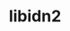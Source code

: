---
title: "libidn2"
layout: cache
categories: [package, develop-2024-11-17]
meta: {"versions": ["2.3.7"], "compilers": ["apple-clang@=15.0.0", "cce@=15.0.1", "gcc@=10.2.1", "gcc@=11.1.0", "gcc@=11.4.0", "gcc@=12.4.0", "gcc@=13.2.0", "gcc@=7.3.1", "gcc@=7.5.0", "gcc@=9.4.0", "oneapi@=2024.2.1"], "oss": ["amzn2", "centos7", "rhel8", "ubuntu18.04", "ubuntu20.04", "ubuntu22.04", "ubuntu24.04", "ventura"], "platforms": ["darwin", "linux"], "targets": ["aarch64", "neoverse_n1", "neoverse_v1", "neoverse_v2", "ppc64le", "x86_64_v3", "zen4"], "stacks": ["aws-isc", "aws-isc-aarch64", "aws-pcluster-neoverse_v1", "build_systems", "data-vis-sdk", "developer-tools-darwin", "developer-tools-manylinux2014", "e4s", "e4s-cray-rhel", "e4s-neoverse-v2", "e4s-neoverse_v1", "e4s-oneapi", "e4s-power", "e4s-rocm-external", "ml-darwin-aarch64-mps", "ml-linux-aarch64-cpu", "ml-linux-aarch64-cuda", "ml-linux-x86_64-cpu", "ml-linux-x86_64-cuda", "ml-linux-x86_64-rocm", "radiuss", "root"], "num_specs": 17, "num_specs_by_stack": {"root": 17, "developer-tools-darwin": 1, "ml-darwin-aarch64-mps": 1, "aws-isc-aarch64": 2, "aws-pcluster-neoverse_v1": 2, "aws-isc": 1, "developer-tools-manylinux2014": 1, "e4s-cray-rhel": 1, "build_systems": 1, "radiuss": 1, "e4s-power": 1, "data-vis-sdk": 1, "e4s-neoverse_v1": 1, "e4s-neoverse-v2": 1, "e4s": 1, "e4s-rocm-external": 1, "e4s-oneapi": 1, "ml-linux-aarch64-cuda": 1, "ml-linux-aarch64-cpu": 1, "ml-linux-x86_64-cuda": 1, "ml-linux-x86_64-cpu": 1, "ml-linux-x86_64-rocm": 1}}
spec_details: [{"hash": "wthuesf5zxwfigoc2wnry3bmnqthnaif", "compiler": "apple-clang@=15.0.0", "versions": ["2.3.7"], "os": "ventura", "platform": "darwin", "target": "aarch64", "variants": ["build_system=autotools"], "stacks": ["root", "developer-tools-darwin", "ml-darwin-aarch64-mps"], "size": "-", "tarball": "https://binaries.spack.io/develop-2024-11-17/build_cache/darwin-ventura-aarch64/apple-clang-15.0.0/libidn2-2.3.7/darwin-ventura-aarch64-apple-clang-15.0.0-libidn2-2.3.7-wthuesf5zxwfigoc2wnry3bmnqthnaif.spack"}, {"hash": "ojtfoaaufstpvhqsimyyqntrc7diehxg", "compiler": "gcc@=7.3.1", "versions": ["2.3.7"], "os": "amzn2", "platform": "linux", "target": "aarch64", "variants": ["build_system=autotools"], "stacks": ["aws-isc-aarch64", "root"], "size": "-", "tarball": "https://binaries.spack.io/develop-2024-11-17/build_cache/linux-amzn2-aarch64/gcc-7.3.1/libidn2-2.3.7/linux-amzn2-aarch64-gcc-7.3.1-libidn2-2.3.7-ojtfoaaufstpvhqsimyyqntrc7diehxg.spack"}, {"hash": "3f76esz5pchvopbljyqxqq6y6m4ego6c", "compiler": "gcc@=12.4.0", "versions": ["2.3.7"], "os": "amzn2", "platform": "linux", "target": "neoverse_n1", "variants": ["build_system=autotools"], "stacks": ["root", "aws-pcluster-neoverse_v1"], "size": "-", "tarball": "https://binaries.spack.io/develop-2024-11-17/build_cache/linux-amzn2-neoverse_n1/gcc-12.4.0/libidn2-2.3.7/linux-amzn2-neoverse_n1-gcc-12.4.0-libidn2-2.3.7-3f76esz5pchvopbljyqxqq6y6m4ego6c.spack"}, {"hash": "yv4mmshvckiukknxfmtsxgqgymnoj5vh", "compiler": "gcc@=7.3.1", "versions": ["2.3.7"], "os": "amzn2", "platform": "linux", "target": "neoverse_n1", "variants": ["build_system=autotools"], "stacks": ["aws-isc-aarch64", "root"], "size": "-", "tarball": "https://binaries.spack.io/develop-2024-11-17/build_cache/linux-amzn2-neoverse_n1/gcc-7.3.1/libidn2-2.3.7/linux-amzn2-neoverse_n1-gcc-7.3.1-libidn2-2.3.7-yv4mmshvckiukknxfmtsxgqgymnoj5vh.spack"}, {"hash": "uzcbxvhxtl4rsojx7bpvlbplozzi7czl", "compiler": "gcc@=12.4.0", "versions": ["2.3.7"], "os": "amzn2", "platform": "linux", "target": "neoverse_v1", "variants": ["build_system=autotools"], "stacks": ["root", "aws-pcluster-neoverse_v1"], "size": "-", "tarball": "https://binaries.spack.io/develop-2024-11-17/build_cache/linux-amzn2-neoverse_v1/gcc-12.4.0/libidn2-2.3.7/linux-amzn2-neoverse_v1-gcc-12.4.0-libidn2-2.3.7-uzcbxvhxtl4rsojx7bpvlbplozzi7czl.spack"}, {"hash": "kqtr7lhj42hqm4gkjpir2rl7d2vuallt", "compiler": "gcc@=7.3.1", "versions": ["2.3.7"], "os": "amzn2", "platform": "linux", "target": "x86_64_v3", "variants": ["build_system=autotools"], "stacks": ["aws-isc", "root"], "size": "-", "tarball": "https://binaries.spack.io/develop-2024-11-17/build_cache/linux-amzn2-x86_64_v3/gcc-7.3.1/libidn2-2.3.7/linux-amzn2-x86_64_v3-gcc-7.3.1-libidn2-2.3.7-kqtr7lhj42hqm4gkjpir2rl7d2vuallt.spack"}, {"hash": "jihs4yyrnk5ueigk73x7zexglrh3nyx5", "compiler": "gcc@=10.2.1", "versions": ["2.3.7"], "os": "centos7", "platform": "linux", "target": "x86_64_v3", "variants": ["build_system=autotools"], "stacks": ["developer-tools-manylinux2014", "root"], "size": "-", "tarball": "https://binaries.spack.io/develop-2024-11-17/build_cache/linux-centos7-x86_64_v3/gcc-10.2.1/libidn2-2.3.7/linux-centos7-x86_64_v3-gcc-10.2.1-libidn2-2.3.7-jihs4yyrnk5ueigk73x7zexglrh3nyx5.spack"}, {"hash": "mdjd2h2zbq4gii6jywehkovoob7bcjfq", "compiler": "cce@=15.0.1", "versions": ["2.3.7"], "os": "rhel8", "platform": "linux", "target": "zen4", "variants": ["build_system=autotools"], "stacks": ["root", "e4s-cray-rhel"], "size": "-", "tarball": "https://binaries.spack.io/develop-2024-11-17/build_cache/linux-rhel8-zen4/cce-15.0.1/libidn2-2.3.7/linux-rhel8-zen4-cce-15.0.1-libidn2-2.3.7-mdjd2h2zbq4gii6jywehkovoob7bcjfq.spack"}, {"hash": "jrrh4arzancyx3anfxu6cvqjspwfafw7", "compiler": "gcc@=7.5.0", "versions": ["2.3.7"], "os": "ubuntu18.04", "platform": "linux", "target": "x86_64_v3", "variants": ["build_system=autotools"], "stacks": ["build_systems", "root", "radiuss"], "size": "-", "tarball": "https://binaries.spack.io/develop-2024-11-17/build_cache/linux-ubuntu18.04-x86_64_v3/gcc-7.5.0/libidn2-2.3.7/linux-ubuntu18.04-x86_64_v3-gcc-7.5.0-libidn2-2.3.7-jrrh4arzancyx3anfxu6cvqjspwfafw7.spack"}, {"hash": "3jcnrj7zynrq5xvpkbhqihrgl2a4dv4v", "compiler": "gcc@=9.4.0", "versions": ["2.3.7"], "os": "ubuntu20.04", "platform": "linux", "target": "ppc64le", "variants": ["build_system=autotools"], "stacks": ["e4s-power", "root"], "size": "-", "tarball": "https://binaries.spack.io/develop-2024-11-17/build_cache/linux-ubuntu20.04-ppc64le/gcc-9.4.0/libidn2-2.3.7/linux-ubuntu20.04-ppc64le-gcc-9.4.0-libidn2-2.3.7-3jcnrj7zynrq5xvpkbhqihrgl2a4dv4v.spack"}, {"hash": "r54tp6dlihsp5vqcxx5pe2rwqtr6eeux", "compiler": "gcc@=11.1.0", "versions": ["2.3.7"], "os": "ubuntu20.04", "platform": "linux", "target": "x86_64_v3", "variants": ["build_system=autotools"], "stacks": ["root", "data-vis-sdk"], "size": "-", "tarball": "https://binaries.spack.io/develop-2024-11-17/build_cache/linux-ubuntu20.04-x86_64_v3/gcc-11.1.0/libidn2-2.3.7/linux-ubuntu20.04-x86_64_v3-gcc-11.1.0-libidn2-2.3.7-r54tp6dlihsp5vqcxx5pe2rwqtr6eeux.spack"}, {"hash": "vz5apvpzjuqcecg5osqcx3vesjmhtmjg", "compiler": "gcc@=11.4.0", "versions": ["2.3.7"], "os": "ubuntu22.04", "platform": "linux", "target": "neoverse_v1", "variants": ["build_system=autotools"], "stacks": ["root", "e4s-neoverse_v1"], "size": "-", "tarball": "https://binaries.spack.io/develop-2024-11-17/build_cache/linux-ubuntu22.04-neoverse_v1/gcc-11.4.0/libidn2-2.3.7/linux-ubuntu22.04-neoverse_v1-gcc-11.4.0-libidn2-2.3.7-vz5apvpzjuqcecg5osqcx3vesjmhtmjg.spack"}, {"hash": "czldhwvdqj4dzfm3p6qpmfzl2mt57pcx", "compiler": "gcc@=11.4.0", "versions": ["2.3.7"], "os": "ubuntu22.04", "platform": "linux", "target": "neoverse_v2", "variants": ["build_system=autotools"], "stacks": ["e4s-neoverse-v2", "root"], "size": "-", "tarball": "https://binaries.spack.io/develop-2024-11-17/build_cache/linux-ubuntu22.04-neoverse_v2/gcc-11.4.0/libidn2-2.3.7/linux-ubuntu22.04-neoverse_v2-gcc-11.4.0-libidn2-2.3.7-czldhwvdqj4dzfm3p6qpmfzl2mt57pcx.spack"}, {"hash": "lmynuxglk7xnkdqmlel6mvphu7huneor", "compiler": "gcc@=11.4.0", "versions": ["2.3.7"], "os": "ubuntu22.04", "platform": "linux", "target": "x86_64_v3", "variants": ["build_system=autotools"], "stacks": ["root", "e4s", "e4s-rocm-external"], "size": "-", "tarball": "https://binaries.spack.io/develop-2024-11-17/build_cache/linux-ubuntu22.04-x86_64_v3/gcc-11.4.0/libidn2-2.3.7/linux-ubuntu22.04-x86_64_v3-gcc-11.4.0-libidn2-2.3.7-lmynuxglk7xnkdqmlel6mvphu7huneor.spack"}, {"hash": "gujlvqnrwrssyrgkisw52fuavyzi2pos", "compiler": "oneapi@=2024.2.1", "versions": ["2.3.7"], "os": "ubuntu22.04", "platform": "linux", "target": "x86_64_v3", "variants": ["build_system=autotools"], "stacks": ["root", "e4s-oneapi"], "size": "-", "tarball": "https://binaries.spack.io/develop-2024-11-17/build_cache/linux-ubuntu22.04-x86_64_v3/oneapi-2024.2.1/libidn2-2.3.7/linux-ubuntu22.04-x86_64_v3-oneapi-2024.2.1-libidn2-2.3.7-gujlvqnrwrssyrgkisw52fuavyzi2pos.spack"}, {"hash": "hfni774kqsfu2d2knl26son4rv75wpvb", "compiler": "gcc@=13.2.0", "versions": ["2.3.7"], "os": "ubuntu24.04", "platform": "linux", "target": "aarch64", "variants": ["build_system=autotools"], "stacks": ["root", "ml-linux-aarch64-cuda", "ml-linux-aarch64-cpu"], "size": "-", "tarball": "https://binaries.spack.io/develop-2024-11-17/build_cache/linux-ubuntu24.04-aarch64/gcc-13.2.0/libidn2-2.3.7/linux-ubuntu24.04-aarch64-gcc-13.2.0-libidn2-2.3.7-hfni774kqsfu2d2knl26son4rv75wpvb.spack"}, {"hash": "nrlscjidgzukht3xve3hod3ksxn426qg", "compiler": "gcc@=13.2.0", "versions": ["2.3.7"], "os": "ubuntu24.04", "platform": "linux", "target": "x86_64_v3", "variants": ["build_system=autotools"], "stacks": ["root", "ml-linux-x86_64-cuda", "ml-linux-x86_64-cpu", "ml-linux-x86_64-rocm"], "size": "-", "tarball": "https://binaries.spack.io/develop-2024-11-17/build_cache/linux-ubuntu24.04-x86_64_v3/gcc-13.2.0/libidn2-2.3.7/linux-ubuntu24.04-x86_64_v3-gcc-13.2.0-libidn2-2.3.7-nrlscjidgzukht3xve3hod3ksxn426qg.spack"}]
---